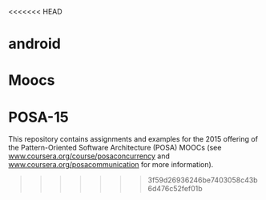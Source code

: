 <<<<<<< HEAD
# android
Moocs
=======
POSA-15
=======

This repository contains assignments and examples for the 2015
offering of the Pattern-Oriented Software Architecture (POSA) MOOCs
(see www.coursera.org/course/posaconcurrency and
www.coursera.org/posacommunication for more information).
>>>>>>> 3f59d26936246be7403058c43b6d476c52fef01b
